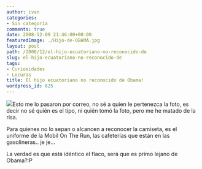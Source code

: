 ```yaml
---
author: ivan
categories:
- Sin categoría
comments: true
date: 2008-12-09 21:46:00+00:00
featuredImage: ./Hijo-de-OBAMA.jpg
layout: post
path: /2008/12/el-hijo-ecuatoriano-no-reconocido-de
slug: el-hijo-ecuatoriano-no-reconocido-de
tags:
- Curiosidades
- Locuras
title: El hijo ecuatoriano no reconocido de Obama!
wordpress_id: 825
---
```


[![](/photos/Hijo-de-OBAMA.jpg)](https://4.bp.blogspot.com/_T2UWuNJg3dQ/ST6kc6tQvCI/AAAAAAAABOI/8n0tOWM4t-k/s1600-h/Hijo+de+OBAMA.JPG)Esto me lo pasaron por correo, no sé a quien le pertenezca la foto, es decir no sé quién es el tipo, ni quién tomó la foto, pero me he matado de la risa.

Para quienes no lo sepan o alcancen a reconocer la camiseta, es el uniforme de la Mobil On The Run, las cafeterías que están en las gasolineras.. je je...

La verdad es que está idéntico el flaco, será que es primo lejano de Obama?:P
